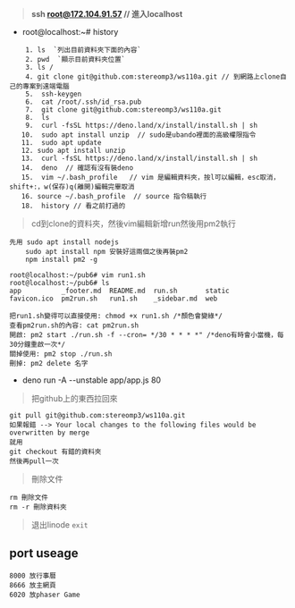> **ssh root@172.104.91.57  // 進入localhost**

* root@localhost:~# history

```
    1. ls  `列出目前資料夾下面的內容`
    2. pwd  `顯示目前資料夾位置`
    3. ls /
    4. git clone git@github.com:stereomp3/ws110a.git // 到網路上clone自己的專案到遠端電腦
    5.  ssh-keygen
    6.  cat /root/.ssh/id_rsa.pub
    7.  git clone git@github.com:stereomp3/ws110a.git
    8.  ls
    9.  curl -fsSL https://deno.land/x/install/install.sh | sh
   10.  sudo apt install unzip  // sudo是ubando裡面的高級權限指令
   11.  sudo apt update
   12. sudo apt install unzip
   13.  curl -fsSL https://deno.land/x/install/install.sh | sh 
   14.  deno  // 確認有沒有裝deno
   15.  vim ~/.bash_profile   // vim 是編輯資料夾，按l可以編輯，esc取消，shift+:，w(保存)q(離開)編輯完畢取消
   16. source ~/.bash_profile  // source 指令稿執行
   18.  history // 看之前打過的
```

> cd到clone的資料夾，然後vim編輯新增run然後用pm2執行

```
先用 sudo apt install nodejs
	sudo apt install npm 安裝好這兩個之後再裝pm2
	npm install pm2 -g
```

```
root@localhost:~/pub6# vim run1.sh
root@localhost:~/pub6# ls
app          _footer.md  README.md  run.sh       static
favicon.ico  pm2run.sh   run1.sh    _sidebar.md  web

把run1.sh變得可以直接使用: chmod +x run1.sh /*顏色會變綠*/
查看pm2run.sh的內容: cat pm2run.sh
開啟: pm2 start ./run.sh -f --cron= */30 * * * *" /*deno有時會小當機，每30分鐘重啟一次*/
關掉使用: pm2 stop ./run.sh
刪掉: pm2 delete 名字
```

* deno run -A --unstable app/app.js 80



> 把github上的東西拉回來

```
git pull git@github.com:stereomp3/ws110a.git
如果報錯 --> Your local changes to the following files would be overwritten by merge
就用
git checkout 有錯的資料夾
然後再pull一次
```

> 刪除文件

```
rm 刪除文件
rm -r 刪除資料夾
```



> 退出linode `exit`



## port useage

```
8000 放行事曆
8666 放主網頁
6020 放phaser Game
```


